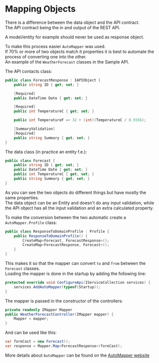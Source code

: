 # Mapping Objects

There is a difference between the data object and the API contract.  
The API contract being the in and output of the REST API.  

A model/entity for example should never be used as response object.  
  
To make this process easier `AutoMapper` was used.  
If 70% or more of two objects match it properties it is best to automate the process of converting one into the other.  
An example of the `WeatherForecast` classes in the Sample API.

The API contacts class:

```c#
public class ForecastResponse : IAPIObject {
    public string ID { get; set; }

    [Required]
    public DateTime Date { get; set; }

    [Required]
    public int TemperatureC { get; set; }

    public int TemperatureF => 32 + (int)(TemperatureC / 0.5556);

    [SummaryValidation]
    [Required]
    public string Summary { get; set; }
}
```

The data class (in practice an entity f.e.):

```c#
public class Forecast {
    public string ID { get; set; }
    public DateTime Date { get; set; }
    public int TemperatureC { get; set; }
    public string Summary { get; set; }
}
```

As you can see the two objects do different things but have mostly the same properties.  
The data object can be an Entity and doesn't do any input validation, while the API object has all the input validation and an extra calculated property.  

To make the conversion between the two automatic create a `AutoMapper.Profile` class:

```c#
public class ResponseToDomainProfile : Profile {
    public ResponseToDomainProfile() {
        CreateMap<Forecast, ForecastResponse>();
        CreateMap<ForecastResponse, Forecast>();
    }
}
```

This makes it so that the mapper can convert `to` and `from` between the `Forecast` classes.  
Loading the mapper is done in the startup by adding the following line:

```c#
protected override void ConfigureApi(IServiceCollection services) {
    services.AddAutoMapper(typeof(Startup));
}
```

The mapper is passed in the constructor of the controllers:

```c#
private readonly IMapper Mapper
public WeatherForecastController(IMapper mapper) {
    Mapper = mapper;
}
```

And can be used like this:

```c#
var foreCast = new Forecast();
var response = Mapper.Map<ForecastResponse>(foreCast);
```

More details about `AutoMapper` can be found on the [AutoMapper website](https://docs.automapper.org)